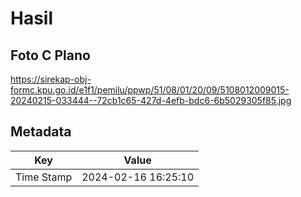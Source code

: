 # Hasil

## Foto C Plano

https://sirekap-obj-formc.kpu.go.id/e1f1/pemilu/ppwp/51/08/01/20/09/5108012009015-20240215-033444--72cb1c65-427d-4efb-bdc6-6b5029305f85.jpg


## Metadata

| Key        | Value               |
| ---------- | ------------------- |
| Time Stamp | 2024-02-16 16:25:10 |



